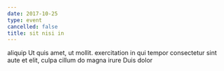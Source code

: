 ```yaml
---
date: 2017-10-25
type: event
cancelled: false
title: sit nisi in
---
```

aliquip Ut quis amet, ut mollit. exercitation in qui tempor consectetur sint aute et elit, culpa cillum do magna irure Duis dolor
